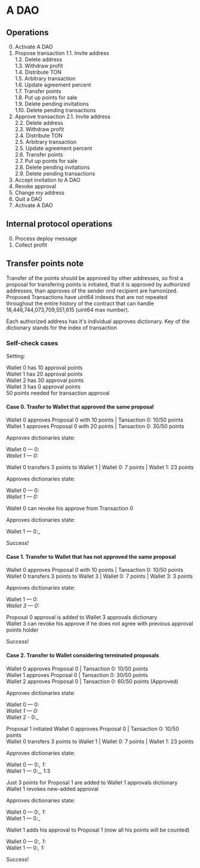 # A DAO

## Operations

0. Activate A DAO
1. Propose transaction
1.1. Invite address\
1.2. Delete address\
1.3. Withdraw profit\
1.4. Distribute TON\
1.5. Arbitrary transaction\
1.6. Update agreement percent\
1.7. Transfer points\
1.8. Put up points for sale\
1.9. Delete pending invitations\
1.10. Delete pending transactions
2. Approve transaction
2.1. Invite address\
2.2. Delete address\
2.3. Withdraw profit\
2.4. Distribute TON\
2.5. Arbitrary transaction\
2.5. Update agreement percent\
2.6. Transfer points\
2.7. Put up points for sale\
2.8. Delete pending invitations\
2.9. Delete pending transactions
3. Accept invitation to A DAO
4. Revoke approval
4. Change my address
5. Quit a DAO
7. Activate A DAO

## Internal protocol operations

0. Process deploy message
1. Collect profit

## Transfer points note

Transfer of the points should be approved by other addresses, so first a proposal for transfering points is initiated, that it is approved by authorized addresses, than approves of the sender ond recipient are hamonized. Proposed Transactions have uint64 indexes that are not repeated throughout the entire history of the contract that can handle 18,446,744,073,709,551,615 (uint64 max number).

Each authorized address has it's individual approves dictionary. Key of the dictionary stands for the index of transaction

### Self-check cases

Setting:

Wallet 0 has 10 approval points\
Wallet 1 has 20 approval points\
Wallet 2 has 30 approval points\
Wallet 3 has 0 approval points\
50 points needed for transaction approval

#### Case 0. Trasfer to Wallet that approved the same proposal

Wallet 0 approves Proposal 0 with 10 points | Tansaction 0: 10/50 points\
Wallet 1 approves Proposal 0 with 20 points | Tansaction 0: 30/50 points

Approves dictionaries state:

Wallet 0 — 0:_\
Wallet 1 — 0:_

Wallet 0 transfers 3 points to Wallet 1 | Wallet 0: 7 points | Wallet 1: 23 points

Approves dictionaries state:

Wallet 0 — 0:_\
Wallet 1 — 0:_

Wallet 0 can revoke his approve from Transaction 0

Approves dictionaries state:

Wallet 1 — 0:_

Success!

#### Case 1. Transfer to Wallet that has not approved the same proposal

Wallet 0 approves Proposal 0 with 10 points | Tansaction 0: 10/50 points\
Wallet 0 transfers 3 points to Wallet 3 | Wallet 0: 7 points | Wallet 3: 3 points

Approves dictionaries state:

Wallet 1 — 0:_\
Wallet 3 — 0:_

Proposal 0 approval is added to Wallet 3 approvals dictionary\
Wallet 3 can revoke his approve if he does not agree with previous approval points holder

Success!

#### Case 2. Transfer to Wallet considering terminated proposals

Wallet 0 approves Proposal 0 | Tansaction 0: 10/50 points\
Wallet 1 approves Proposal 0 | Tansaction 0: 30/50 points\
Wallet 2 approves Proposal 0 | Tansaction 0: 60/50 points (Approved)

Approves dictionaries state:

Wallet 0 — 0:_\
Wallet 1 — 0:_\
Wallet 2 - 0:_

Proposal 1 initiated
Wallet 0 approves Proposal 0 | Tansaction 0: 10/50 points\
Wallet 0 transfers 3 points to Wallet 1 | Wallet 0: 7 points | Wallet 1: 23 points

Approves dictionaries state:

Wallet 0 — 0:_, 1:_\
Wallet 1 — 0:_, 1:3

Just 3 points for Proposal 1 are added to Wallet 1 approvals dictionary\
Wallet 1 revokes new-added approval


Approves dictionaries state:

Wallet 0 — 0:_, 1:_\
Wallet 1 — 0:_

Wallet 1 adds his approval to Proposal 1 (now all his points will be counted)

Wallet 0 — 0:_, 1:_\
Wallet 1 — 0:_, 1:_

Success!